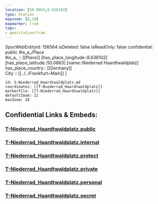 ```yaml
---
location: [50.0863,8.636102] 
type: Station 
mapzoom: [8,18] 
mapmarker: tram 
tags:
- geo/station/tram
---
```

SpocWebEntityId: 156564
isDeleted: false
isReadOnly: false
confidential: public
#is_a_/Place  
#is_a_ :: [[Place]] 
[has_place_longitude::8.636102] 
[has_place_latitude::50.0863] 
[name::Niederrad Haardtwaldplatz] 
has_place_country:: [[Germany]]  
City :: [[../../Frankfurt~Main]] ] 


```leaflet
id: S-Niederrad_Haardtwaldplatz.md
coordinates: [[T-Niederrad_Haardtwaldplatz]] 
markerFile: [[T-Niederrad_Haardtwaldplatz]] 
defaultZoom: 11 
maxZoom: 18
```


## Confidential Links & Embeds: 

### [T-Niederrad_Haardtwaldplatz.public](/_public/\Earth\Continent\Europe\Europe~Central\Germany\Germany~West\Hessen\counties~Hessen\Frankfurt~Main\Stations-FFM~TT-Niederrad_Haardtwaldplatz.public.md) 

### [T-Niederrad_Haardtwaldplatz.internal](/_internal/\Earth\Continent\Europe\Europe~Central\Germany\Germany~West\Hessen\counties~Hessen\Frankfurt~Main\Stations-FFM~TT-Niederrad_Haardtwaldplatz.internal.md) 

### [T-Niederrad_Haardtwaldplatz.protect](/_protect/\Earth\Continent\Europe\Europe~Central\Germany\Germany~West\Hessen\counties~Hessen\Frankfurt~Main\Stations-FFM~TT-Niederrad_Haardtwaldplatz.protect.md) 

### [T-Niederrad_Haardtwaldplatz.private](/_private/\Earth\Continent\Europe\Europe~Central\Germany\Germany~West\Hessen\counties~Hessen\Frankfurt~Main\Stations-FFM~TT-Niederrad_Haardtwaldplatz.private.md) 

### [T-Niederrad_Haardtwaldplatz.personal](/_personal/\Earth\Continent\Europe\Europe~Central\Germany\Germany~West\Hessen\counties~Hessen\Frankfurt~Main\Stations-FFM~TT-Niederrad_Haardtwaldplatz.personal.md) 

### [T-Niederrad_Haardtwaldplatz.secret](/_secret/\Earth\Continent\Europe\Europe~Central\Germany\Germany~West\Hessen\counties~Hessen\Frankfurt~Main\Stations-FFM~TT-Niederrad_Haardtwaldplatz.secret.md)

